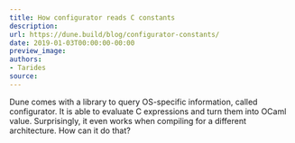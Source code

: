 ```yaml
---
title: How configurator reads C constants
description:
url: https://dune.build/blog/configurator-constants/
date: 2019-01-03T00:00:00-00:00
preview_image:
authors:
- Tarides
source:
---
```


<p>Dune comes with a library to query OS-specific information, called configurator.
It is able to evaluate C expressions and turn them into OCaml value.
Surprisingly, it even works when compiling for a different architecture. How can
it do that?</p>
